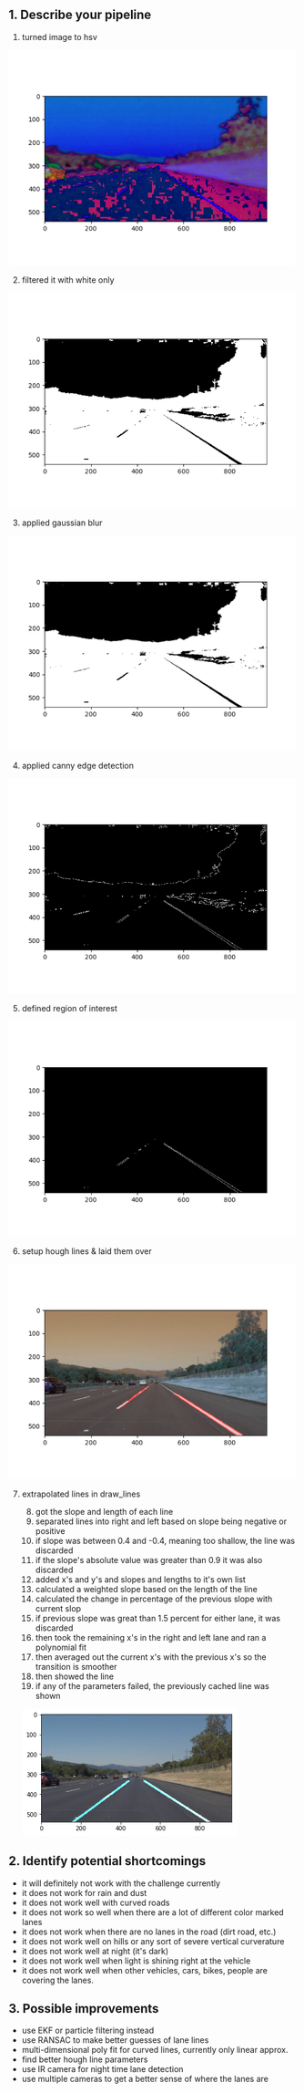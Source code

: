## 1. Describe your pipeline

1. turned image to hsv

![title](test_images/figure_1.png)

2. filtered it with white only

![title](test_images/figure_2.png)

3. applied gaussian blur

![title](test_images/figure_3.png)

4. applied canny edge detection

![title](test_images/figure_4.png)

5. defined region of interest

![title](test_images/figure_5.png)

6. setup hough lines & laid them over

![title](test_images/figure_6.png)

7. extrapolated lines in draw_lines

    8. got the slope and length of each line
    9. separated lines into right and left based on slope being negative or positive
    10. if slope was between 0.4 and -0.4, meaning too shallow, the line was discarded
    11. if the slope's absolute value was greater than 0.9 it was also discarded
    12. added x's and y's and slopes and lengths to it's own list
    13. calculated a weighted slope based on the length of the line
    14. calculated the change in percentage of the previous slope with current slop
    15. if previous slope was great than 1.5 percent for either lane, it was discarded
    16. then took the remaining x's in the right and left lane and ran a polynomial fit
    17. then averaged out the current x's with the previous x's so the transition is smoother
    18. then showed the line
    19. if any of the parameters failed, the previously cached line was shown

    ![title](test_images/figure_7.png)

## 2. Identify potential shortcomings

- it will definitely not work with the challenge currently
- it does not work for rain and dust
- it does not work well with curved roads
- it does not work so well when there are a lot of different color marked lanes
- it does not work when there are no lanes in the road (dirt road, etc.)
- it does not work well on hills or any sort of severe vertical curverature
- it does not work well at night (it's dark)
- it does not work well when light is shining right at the vehicle
- it does not work well when other vehicles, cars, bikes, people are covering the lanes.

## 3. Possible improvements

- use EKF or particle filtering instead
- use RANSAC to make better guesses of lane lines
- multi-dimensional poly fit for curved lines, currently only linear approx.
- find better hough line parameters
- use IR camera for night time lane detection
- use multiple cameras to get a better sense of where the lanes are
